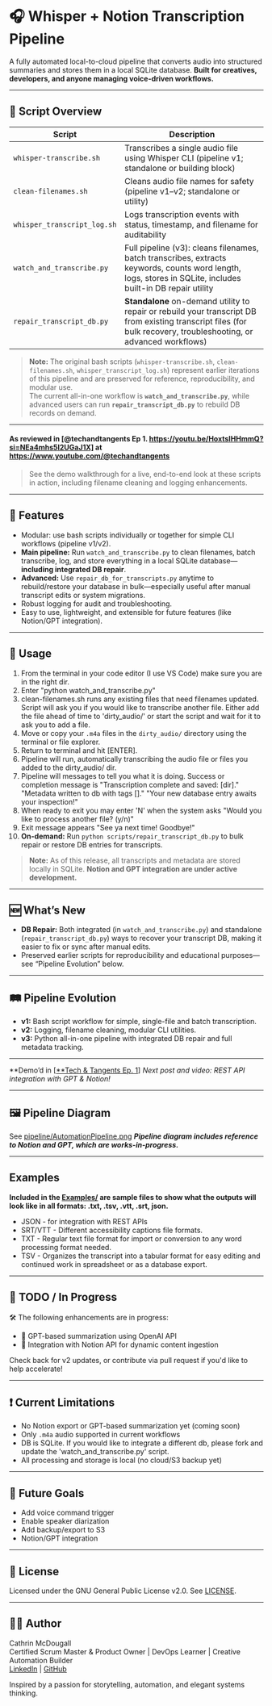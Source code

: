 # 🎧 Whisper + Notion Transcription Pipeline

A fully automated local-to-cloud pipeline that converts audio into structured summaries and stores them in a local SQLite database. 
**Built for creatives, developers, and anyone managing voice-driven workflows.**

---

## 🧩 Script Overview

| Script                          | Description                                                                                         |
|----------------------------------|-----------------------------------------------------------------------------------------------------|
| `whisper-transcribe.sh`          | Transcribes a single audio file using Whisper CLI (pipeline v1; standalone or building block)        |
| `clean-filenames.sh`             | Cleans audio file names for safety (pipeline v1–v2; standalone or utility)                          |
| `whisper_transcript_log.sh`      | Logs transcription events with status, timestamp, and filename for auditability                     |
| `watch_and_transcribe.py`        | Full pipeline (v3): cleans filenames, batch transcribes, extracts keywords, counts word length, logs, stores in SQLite, includes built-in DB repair utility |
| `repair_transcript_db.py`   | **Standalone** on-demand utility to repair or rebuild your transcript DB from existing transcript files (for bulk recovery, troubleshooting, or advanced workflows) |

> **Note:** The original bash scripts (`whisper-transcribe.sh`, `clean-filenames.sh`, `whisper_transcript_log.sh`) represent earlier iterations of this pipeline and are preserved for reference, reproducibility, and modular use.  
> The current all-in-one workflow is **`watch_and_transcribe.py`**, while advanced users can run **`repair_transcript_db.py`** to rebuild DB records on demand.

---

#### As reviewed in **[@techandtangents** Ep 1. https://youtu.be/HoxtsIHHmmQ?si=NEa4mhs5l2UGaJ1X] at https://www.youtube.com/@techandtangents
> See the demo walkthrough for a live, end-to-end look at these scripts in action, including filename cleaning and logging enhancements.

---

## 🚀 Features

- Modular: use bash scripts individually or together for simple CLI workflows (pipeline v1/v2).
- **Main pipeline:** Run `watch_and_transcribe.py` to clean filenames, batch transcribe, log, and store everything in a local SQLite database—**including integrated DB repair**.
- **Advanced:** Use `repair_db_for_transcripts.py` anytime to rebuild/restore your database in bulk—especially useful after manual transcript edits or system migrations.
- Robust logging for audit and troubleshooting.
- Easy to use, lightweight, and extensible for future features (like Notion/GPT integration).

---

## 🏁 Usage

1. From the terminal in your code editor (I use VS Code) make sure you are in the right dir.
2. Enter "python watch_and_transcribe.py"
3. clean-filenames.sh runs any existing files that need filenames updated. Script will ask you if you would like to transcribe another file. Either add the file ahead of time to 'dirty_audio/' or start the script and wait for it to ask you to add a file.
4. Move or copy your `.m4a` files in the `dirty_audio/` directory using the terminal or file explorer.
5. Return to terminal and hit [ENTER].
6. Pipeline will run, automatically transcribing the audio file or files you added to the dirty_audio/ dir.
7. Pipeline will messages to tell you what it is doing. Success or completion message is "Transcription complete and saved: [dir]." "Metadata written to db with tags []." "Your new database entry awaits your inspection!"
8. When ready to exit you may enter 'N' when the system asks "Would you like to process another file? (y/n)"
9. Exit message appears "See ya next time! Goodbye!"
10. **On-demand:** Run `python scripts/repair_transcript_db.py` to bulk repair or restore DB entries for transcripts.

> **Note:** As of this release, all transcripts and metadata are stored locally in SQLite. **Notion and GPT integration are under active development.**

---

## 🆕 What’s New

- **DB Repair:** Both integrated (in `watch_and_transcribe.py`) and standalone (`repair_transcript_db.py`) ways to recover your transcript DB, making it easier to fix or sync after manual edits.
- Preserved earlier scripts for reproducibility and educational purposes—see “Pipeline Evolution” below.

---

## 🛤️ Pipeline Evolution

- **v1:** Bash script workflow for simple, single-file and batch transcription.
- **v2:** Logging, filename cleaning, modular CLI utilities.
- **v3:** Python all-in-one pipeline with integrated DB repair and full metadata tracking.

---

**Demo’d in [[**Tech & Tangents Ep. 1](https://youtu.be/HoxtsIHHmmQ?si=NEa4mhs5l2UGaJ1X**)]
*Next post and video: REST API integration with GPT & Notion!*

---

## 🖼️ Pipeline Diagram

See [pipeline/AutomationPipeline.png](pipeline/AutomationPipeline.png) 
**_Pipeline diagram includes reference to Notion and GPT, which are works-in-progress._**

---

## Examples
**Included in the [Examples/](Examples/) are sample files to show what the outputs will look like in all formats: .txt, .tsv, .vtt, .srt, json.**
- JSON - for integration with REST APIs
- SRT/VTT - Different accessibility captions file formats.
- TXT - Regular text file format for import or conversion to any word processing format needed.
- TSV - Organizes the transcript into a tabular format for easy editing and continued work in spreadsheet or as a database export. 

---

## 🚧 TODO / In Progress

🛠️ The following enhancements are in progress:
- 🔄 GPT-based summarization using OpenAI API
- 🧠 Integration with Notion API for dynamic content ingestion

Check back for v2 updates, or contribute via pull request if you'd like to help accelerate!

---

## ❗ Current Limitations

- No Notion export or GPT-based summarization yet (coming soon)
- Only `.m4a` audio supported in current workflows
- DB is SQLite. If you would like to integrate a different db, please fork and update the 'watch_and_transcribe.py' script.
- All processing and storage is local (no cloud/S3 backup yet)

---

## 💬 Future Goals

- Add voice command trigger
- Enable speaker diarization
- Add backup/export to S3
- Notion/GPT integration

---

## 🤝 License

Licensed under the GNU General Public License v2.0. See [LICENSE](LICENSE).

---

## 👩‍💻 Author

Cathrin McDougall  
Certified Scrum Master & Product Owner | DevOps Learner | Creative Automation Builder  
[LinkedIn](https://linkedin.com/in/cathringordonmcdougall) | [GitHub](https://github.com/catatwork217)

Inspired by a passion for storytelling, automation, and elegant systems thinking.
